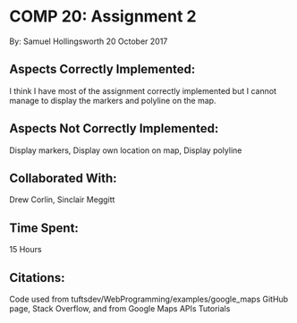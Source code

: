 COMP 20: Assignment 2
=====================
By: Samuel Hollingsworth
20 October 2017

Aspects Correctly Implemented:
------------------------------
I think I have most of the assignment correctly implemented but I cannot manage to display the markers and polyline on the map.

Aspects Not Correctly Implemented:
----------------------------------
Display markers, Display own location on map, Display polyline

Collaborated With:
------------------
Drew Corlin, Sinclair Meggitt

Time Spent:
-----------
15 Hours

Citations:
----------
Code used from tuftsdev/WebProgramming/examples/google_maps GitHub page, Stack Overflow, and from Google Maps APIs Tutorials
